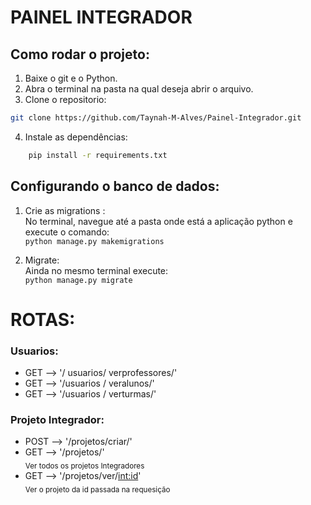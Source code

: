 # PAINEL INTEGRADOR

## Como rodar o projeto:

1. Baixe o git e o Python.
2. Abra o terminal na pasta na qual deseja abrir o arquivo.
3. Clone o repositorio:   
```bash
git clone https://github.com/Taynah-M-Alves/Painel-Integrador.git
```
4. Instale as dependências:
```bash
    pip install -r requirements.txt
```

## Configurando o banco de dados:
1.   Crie as migrations :    
    No terminal, navegue até a pasta onde está a aplicação python e execute o comando:    
      ``python manage.py makemigrations``
     
3. Migrate:    
   Ainda no mesmo terminal execute:     
   ``python manage.py migrate``
   
# ROTAS:
### Usuarios:

- GET -->  '/ usuarios/ verprofessores/'
- GET --> '/usuarios / veralunos/'
- GET --> '/usuarios / verturmas/'

### Projeto Integrador:

- POST --> '/projetos/criar/'
- GET -->  '/projetos/'  
    <sub>Ver todos os projetos Integradores </sub>
- GET -->  '/projetos/ver/<int:id>'  
  <sub>Ver o projeto da id passada na requesição</sub>
